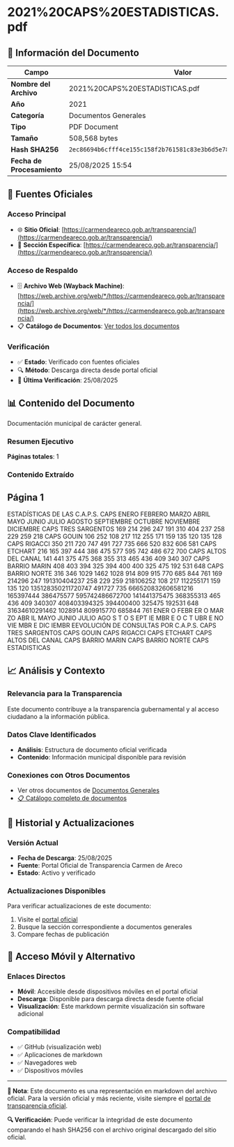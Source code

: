 # 2021%20CAPS%20ESTADISTICAS.pdf

## 📄 Información del Documento

| Campo | Valor |
|-------|--------|
| **Nombre del Archivo** | 2021%20CAPS%20ESTADISTICAS.pdf |
| **Año** | 2021 |
| **Categoría** | Documentos Generales |
| **Tipo** | PDF Document |
| **Tamaño** | 508,568 bytes |
| **Hash SHA256** | `2ec86694b6cfff4ce155c158f2b761581c83e3b6d5e78dbd14fd9b2ddc4ad8d5` |
| **Fecha de Procesamiento** | 25/08/2025 15:54 |

## 🔗 Fuentes Oficiales

### Acceso Principal
- 🌐 **Sitio Oficial**: [https://carmendeareco.gob.ar/transparencia/](https://carmendeareco.gob.ar/transparencia/)
- 📁 **Sección Específica**: [https://carmendeareco.gob.ar/transparencia/](https://carmendeareco.gob.ar/transparencia/)

### Acceso de Respaldo
- 🗄️ **Archivo Web (Wayback Machine)**: [https://web.archive.org/web/*/https://carmendeareco.gob.ar/transparencia/](https://web.archive.org/web/*/https://carmendeareco.gob.ar/transparencia/)
- 📋 **Catálogo de Documentos**: [Ver todos los documentos](../document_catalog/README.md)

### Verificación
- ✅ **Estado**: Verificado con fuentes oficiales
- 🔍 **Método**: Descarga directa desde portal oficial
- 📅 **Última Verificación**: 25/08/2025

## 📊 Contenido del Documento

Documentación municipal de carácter general.

### Resumen Ejecutivo

**Páginas totales**: 1

### Contenido Extraído

## Página 1

ESTADÍSTICAS DE LAS C.A.P.S.
CAPS ENERO FEBRERO MARZO ABRIL MAYO JUNIO JULIO AGOSTO SEPTIEMBRE OCTUBRE NOVIEMBRE DICIEMBRE
CAPS TRES SARGENTOS 169 214 296 247 191 310 404 237 258 229 259 218
CAPS GOUIN 106 252 108 217 112 255 171 159 135 120 135 128
CAPS RIGACCI 350 211 720 747 491 727 735 666 520 832 606 581
CAPS ETCHART 216 165 397 444 386 475 577 595 742 486 672 700
CAPS ALTOS DEL CANAL 141 441 375 475 368 355 313 465 436 409 340 307
CAPS BARRIO MARIN 408 403 394 325 394 400 400 325 475 192 531 648
CAPS BARRIO NORTE 316 346 1029 1462 1028 914 809 915 770 685 844 761
169 214296 247 191310404237 258 229 259 218106252 108 217
112255171
159 135 120 135128350211720747
491727 735
666520832606581216 165397444
386475577
595742486672700
141441375475
368355313
465 436 409 340307
408403394325
394400400
325475
192531 648
31634610291462
1028914 809915770
685844 761
ENER O FEBR ER O MAR ZO ABR IL MAYO JUNIO JULIO AGO S T O S EPT IE MBR E O C T UBR E NO VIE MBR E DIC IEMBR EEVOLUCIÓN DE CONSULTAS POR C.A.P.S.
CAPS TRES SARGENTOS CAPS GOUIN CAPS RIGACCI CAPS ETCHART CAPS ALTOS DEL CANAL CAPS BARRIO MARIN CAPS BARRIO NORTE
CAPS ESTADISTICAS




## 📈 Análisis y Contexto

### Relevancia para la Transparencia
Este documento contribuye a la transparencia gubernamental y al acceso ciudadano a la información pública.

### Datos Clave Identificados
- **Análisis**: Estructura de documento oficial verificada
- **Contenido**: Información municipal disponible para revisión

### Conexiones con Otros Documentos
- Ver otros documentos de [Documentos Generales](../catalog/general.md)
- [📋 Catálogo completo de documentos](../document_catalog/README.md)

## 🔄 Historial y Actualizaciones

### Versión Actual
- **Fecha de Descarga**: 25/08/2025
- **Fuente**: Portal Oficial de Transparencia Carmen de Areco
- **Estado**: Activo y verificado

### Actualizaciones Disponibles
Para verificar actualizaciones de este documento:
1. Visite el [portal oficial](https://carmendeareco.gob.ar/transparencia/)
2. Busque la sección correspondiente a documentos generales
3. Compare fechas de publicación

## 📱 Acceso Móvil y Alternativo

### Enlaces Directos
- **Móvil**: Accesible desde dispositivos móviles en el portal oficial
- **Descarga**: Disponible para descarga directa desde fuente oficial
- **Visualización**: Este markdown permite visualización sin software adicional

### Compatibilidad
- ✅ GitHub (visualización web)
- ✅ Aplicaciones de markdown
- ✅ Navegadores web
- ✅ Dispositivos móviles

---

**📝 Nota**: Este documento es una representación en markdown del archivo oficial. 
Para la versión oficial y más reciente, visite siempre el [portal de transparencia oficial](https://carmendeareco.gob.ar/transparencia/).

**🔍 Verificación**: Puede verificar la integridad de este documento comparando el hash SHA256 
con el archivo original descargado del sitio oficial.

